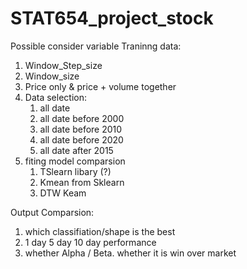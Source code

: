 # STAT654_project_stock

Possible consider variable 
Traninng data:
1. Window_Step_size
2. Window_size
3. Price only & price + volume together 
4. Data selection:
    1. all date
    2. all date before 2000
    3. all date before 2010
    4. all date before 2020
    5. all date after 2015
5. fiting model comparsion
   1. TSlearn libary (?)
   2. Kmean from Sklearn
   3. DTW Keam

Output Comparsion:
1. which classifiation/shape is the best 
2. 1 day 5 day 10 day performance 
3. whether Alpha / Beta. whether it is win over market  



